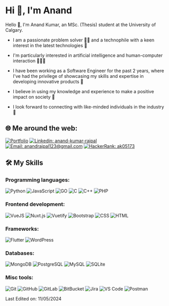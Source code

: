 # Hi 👋, I'm Anand

Hello 👋, I'm Anand Kumar, an MSc. (Thesis) student at the University of Calgary.

- I am a passionate problem solver 💪💡 and a technophile with a keen interest in the latest technologies 🚀

- I'm particularly interested in artificial intelligence and human-computer interaction 👨‍💻💪 

- I have been working as a Software Engineer for the past 2 years, where I've had the privilege of showcasing my skills and expertise in developing innovative products 🌟 

- I believe in using my knowledge and experience to make a positive impact on society 🌱

- I look forward to connecting with like-minded individuals in the industry 🤝 

## 🌐 Me around the web:

[![Portfolio](https://img.shields.io/badge/personal--portfolio-000?style=for-the-badge)](https://anandkumarrajpal.github.io) [![Linkedin: anand-kumar-rajpal](https://img.shields.io/badge/anand--kumar--rajpal-000?style=for-the-badge&logo=linkedin)](https://www.linkedin.com/in/anand-kumar-rajpal/) [![Email: anandrajpal123@gmail.com](https://img.shields.io/badge/Email-000?style=for-the-badge&logo=gmail)](mailto:anandrajpal123@gmail.com) [![HackerRank: ak05173](https://img.shields.io/badge/hackerrank-000?style=for-the-badge&logo=hackerrank)](https://www.hackerrank.com/ak05173)

## 🛠️ My Skills

### Programming languages:

![Python](https://img.shields.io/badge/-Python-000?style=for-the-badge&logo=Python)
![JavaScript](https://img.shields.io/badge/-JavaScript-000?style=for-the-badge&logo=JavaScript)
![GO](https://img.shields.io/badge/-GO-000?style=for-the-badge&logo=Go)
![C](https://img.shields.io/badge/-C-000?style=for-the-badge&logo=c)
![C++](https://img.shields.io/badge/-C++-000?style=for-the-badge&logo=cplusplus)
![PHP](https://img.shields.io/badge/-PHP-000?style=for-the-badge&logo=PHP)

### Frontend development:
![VueJS](https://img.shields.io/badge/-VueJS-000?style=for-the-badge&logo=vuedotjs)
![Nuxt.js](https://img.shields.io/badge/-Nuxt.js-000?style=for-the-badge&logo=Nuxt.js)
![Vuetify](https://img.shields.io/badge/-Vuetify-000?style=for-the-badge&logo=vuetify)
![Bootstrap](https://img.shields.io/badge/-Bootstrap-000?style=for-the-badge&logo=bootstrap)
![CSS](https://img.shields.io/badge/-CSS-000?style=for-the-badge&logo=CSS3)
![HTML](https://img.shields.io/badge/-HTML-000?style=for-the-badge&logo=HTML5)

### Frameworks: 
![Flutter](https://img.shields.io/badge/-Flutter-000?style=for-the-badge&logo=Flutter)
![WordPress](https://img.shields.io/badge/-WordPress-000?style=for-the-badge&logo=WordPress)

### Databases:
![MongoDB](https://img.shields.io/badge/-MongoDB-000?style=for-the-badge&logo=MongoDB)
![PostgreSQL](https://img.shields.io/badge/-PostgreSQL-000?style=for-the-badge&logo=PostgreSQL)
![MySQL](https://img.shields.io/badge/-MySQL-000?style=for-the-badge&logo=MySQL)
![SQLite](https://img.shields.io/badge/-SQLite-000?style=for-the-badge&logo=SQLite)

### Misc tools:
![Git](https://img.shields.io/badge/-Git-000?style=for-the-badge&logo=Git)
![GitHub](https://img.shields.io/badge/-GitHub-000?style=for-the-badge&logo=GitHub)
![GitLab](https://img.shields.io/badge/-GitLab-000?style=for-the-badge&logo=GitLab)
![BitBucket](https://img.shields.io/badge/-BitBucket-000?style=for-the-badge&logo=BitBucket)
![Jira](https://img.shields.io/badge/-Jira-000?style=for-the-badge&logo=Jira)
![VS Code](https://img.shields.io/badge/-VS%20Code-000?style=for-the-badge&logo=Visual-Studio-Code)
![Postman](https://img.shields.io/badge/-Postman-000?style=for-the-badge&logo=Postman)

<!-- ### SRE & DevOps:
![AWS](https://img.shields.io/badge/-AWS-000?&logo=Amazon-AWS)
![Azure](https://img.shields.io/badge/-Azure-000?&logo=Microsoft-Azure)
![Terraform](https://img.shields.io/badge/-Terraform-000?&logo=Terraform)
![Kubernetes](https://img.shields.io/badge/-Kubernetes-000?&logo=Kubernetes)
![Consul](https://img.shields.io/badge/-Consul-000?&logo=Consul)
![Prometheus](https://img.shields.io/badge/-Prometheus-000?&logo=Prometheus)
![Grafana](https://img.shields.io/badge/-Grafana-000?&logo=Grafana)
![Nginx](https://img.shields.io/badge/-Nginx-000?&logo=Nginx)
![Chef](https://img.shields.io/badge/-Chef-000?&logo=Chef)
 -->
Last Edited on: 11/05/2024

<!--
**AnandKumarRajpal/AnandKumarRajpal** is a ✨ _special_ ✨ repository because its `README.md` (this file) appears on your GitHub profile.

Here are some ideas to get you started:

- 🔭 I’m currently working on ...
- 🌱 I’m currently learning ...
- 👯 I’m looking to collaborate on ...
- 🤔 I’m looking for help with ...
- 💬 Ask me about ...
- 📫 How to reach me: ...
- 😄 Pronouns: ...
- ⚡ Fun fact: ...
-->
